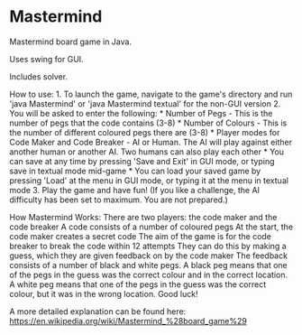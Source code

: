 # Mastermind

Mastermind board game in Java.

Uses swing for GUI.

Includes solver.

How to use:
    1. To launch the game, navigate to the game's directory and run 'java Mastermind' or 'java Mastermind textual' for the non-GUI version
    2. You will be asked to enter the following:
        * Number of Pegs - This is the number of pegs that the code contains (3-8)
        * Number of Colours - This is the number of different coloured pegs there are (3-8)
        * Player modes for Code Maker and Code Breaker - AI or Human. The AI will play against either another human or another AI. Two humans can also play each other
        * You can save at any time by pressing 'Save and Exit' in GUI mode, or typing save in textual mode mid-game
        * You can load your saved game by pressing 'Load' at the menu in GUI mode, or typing it at the menu in textual mode
    3. Play the game and have fun! (If you like a challenge, the AI difficulty has been set to maximum. You are not prepared.)


How Mastermind Works:
    There are two players: the code maker and the code breaker
    A code consists of a number of coloured pegs
    At the start, the code maker creates a secret code
    The aim of the game is for the code breaker to break the code within 12 attempts
    They can do this by making a guess, which they are given feedback on by the code maker
    The feedback consists of a number of black and white pegs.
    A black peg means that one of the pegs in the guess was the correct colour and in the correct location.
    A white peg means that one of the pegs in the guess was the correct colour, but it was in the wrong location.
    Good luck!

A more detailed explanation can be found here: https://en.wikipedia.org/wiki/Mastermind_%28board_game%29